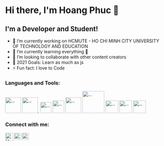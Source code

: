 
<h1> Hi there, I'm Hoang Phuc  👋 </h1>
<h2> I'm a Developer and Student! </h2>

- 🔭 I’m currently working on HCMUTE - HO CHI MINH CITY UNIVERSITY OF TECHNOLOGY AND EDUCATION
- 🌱 I’m currently learning everything 🤣
- 👯 I’m looking to collaborate with other content creators
- 🥅 2021 Goals: Learn as much as js
- ⚡ Fun fact: I love to Code

<h3> Languages and Tools: </h3>

<img src="https://raw.githubusercontent.com/dhanishgajjar/vscode-icons/master/png/default_dark.png" alt="..." width="50" />     <img src="https://cdn-images-1.medium.com/max/1600/1*8igvlMBBw3702wKOQo5BwQ.png" alt="..." width="50" />.     <img src="https://upload.wikimedia.org/wikipedia/commons/thumb/d/d5/CSS3_logo_and_wordmark.svg/1200px-CSS3_logo_and_wordmark.svg.png" alt="..."  width="35" />             <img src="https://upload.wikimedia.org/wikipedia/commons/thumb/9/99/Unofficial_JavaScript_logo_2.svg/480px-Unofficial_JavaScript_logo_2.svg.png" alt="..." height="40" width="37" />      <img src="https://icons-for-free.com/iconfiles/png/512/design+development+facebook+framework+mobile+react+icon-1320165723839064798.png" alt="..." width="50" />              <img src="https://text.relipasoft.com/wp-content/uploads/2016/12/Git-Logo-2Color.png" alt="..." width="70" />       <img src="https://raw.githubusercontent.com/fabiospampinato/vscode-terminals/master/resources/logo.png" alt="..." width="40" />     <img src="https://upload.wikimedia.org/wikipedia/commons/thumb/c/c3/Python-logo-notext.svg/2048px-Python-logo-notext.svg.png" alt="..." width="40" />         <img src="https://miro.medium.com/max/1138/1*6-G_o5PZSzppyfdLTbFu-A.png" alt="..." width="40" />   

<h3> Connect with me: </h3>


<a href="https://www.facebook.com/nguyenhoangphuc2203" rel="nofollow"><img align="left" alt="HoangPhucDev" width="25px" src="https://upload.wikimedia.org/wikipedia/commons/thumb/2/22/Icon_Facebook.svg/1200px-Icon_Facebook.svg.png" style="max-width:100%;"></a>

<a href="https://www.linkedin.com" rel="nofollow"><img align="left" alt="HoangPhucDev| LinkedIn" width="22px" src="https://camo.githubusercontent.com/d659d2bac00c01b42bffbae84bdc121e828b8fecd5b4949ffa2575f5d9e4a371/68747470733a2f2f63646e2e6a7364656c6976722e6e65742f6e706d2f73696d706c652d69636f6e734076332f69636f6e732f6c696e6b6564696e2e737667" data-canonical-src="https://cdn.jsdelivr.net/npm/simple-icons@v3/icons/linkedin.svg" style="max-width:100%;"></a>

<a href="https://www.instagram.com/nhp.223/" rel="nofollow"><img align="left" alt="HoangPhucDev| Instagram" width="22px" src="https://camo.githubusercontent.com/c80f9763ed06d4ab9fbcc1a74b8b74cd95e4c7f82d3f1f70233994f236a0faeb/68747470733a2f2f63646e2e6a7364656c6976722e6e65742f6e706d2f73696d706c652d69636f6e734076332f69636f6e732f696e7374616772616d2e737667" data-canonical-src="https://cdn.jsdelivr.net/npm/simple-icons@v3/icons/instagram.svg" style="max-width:100%;"></a>
